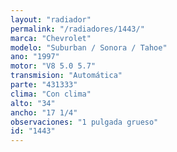 ```yaml
---
layout: "radiador"
permalink: "/radiadores/1443/"
marca: "Chevrolet"
modelo: "Suburban / Sonora / Tahoe"
ano: "1997"
motor: "V8 5.0 5.7"
transmision: "Automática"
parte: "431333"
clima: "Con clima"
alto: "34"
ancho: "17 1/4"
observaciones: "1 pulgada grueso"
id: "1443"
---
```


